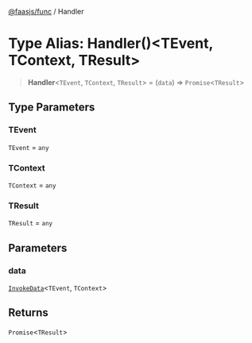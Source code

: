 [@faasjs/func](../README.md) / Handler

# Type Alias: Handler()\<TEvent, TContext, TResult\>

> **Handler**\<`TEvent`, `TContext`, `TResult`\> = (`data`) => `Promise`\<`TResult`\>

## Type Parameters

### TEvent

`TEvent` = `any`

### TContext

`TContext` = `any`

### TResult

`TResult` = `any`

## Parameters

### data

[`InvokeData`](InvokeData.md)\<`TEvent`, `TContext`\>

## Returns

`Promise`\<`TResult`\>
